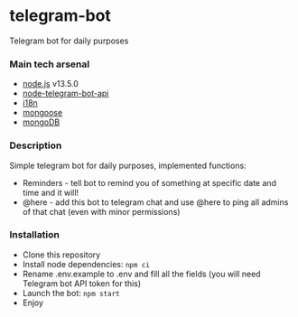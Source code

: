 # telegram-bot
Telegram bot for daily purposes

### Main tech arsenal
* [node.js](nodejs.org) v13.5.0
* [node-telegram-bot-api](https://github.com/yagop/node-telegram-bot-api)
* [i18n](https://github.com/mashpie/i18n-node)
* [mongoose](https://mongoosejs.com/)
* [mongoDB](https://cloud.mongodb.com)

### Description
Simple telegram bot for daily purposes, implemented functions:
* Reminders - tell bot to remind you of something at specific date and time and it will!
* @here - add this bot to telegram chat and use @here to ping all admins of that chat (even with minor permissions)

### Installation
* Clone this repository
* Install node dependencies: ```npm ci```
* Rename .env.example to .env and fill all the fields (you will need Telegram bot API token for this)
* Launch the bot: ```npm start```
* Enjoy
